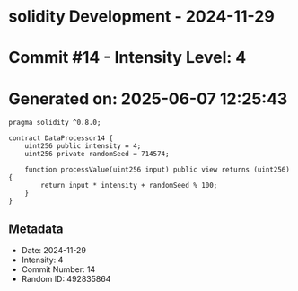 ﻿# solidity Development - 2024-11-29
# Commit #14 - Intensity Level: 4
# Generated on: 2025-06-07 12:25:43
```solidity
pragma solidity ^0.8.0;

contract DataProcessor14 {
    uint256 public intensity = 4;
    uint256 private randomSeed = 714574;

    function processValue(uint256 input) public view returns (uint256) {
        return input * intensity + randomSeed % 100;
    }
}
```
## Metadata
- Date: 2024-11-29
- Intensity: 4
- Commit Number: 14
- Random ID: 492835864
